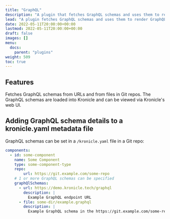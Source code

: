 ```yaml
---
title: "GraphQL"
description: "A plugin that fetches GraphQL schemas and uses them to render GraphQL based API documentation."
lead: "A plugin fetches GraphQL schemas and uses them to render GraphQL based API documentation."
date: 2022-05-11T20:00:00+00:00
lastmod: 2022-05-11T20:00:00+00:00
draft: false
images: []
menu:
  docs:
    parent: "plugins"
weight: 509
toc: true
---
```


## Features

Fetches GraphQL schemas from URLs and from files in Git repos.  The GraphQL schemas are loaded into
Kronicle and can be viewed via Kronicle's web UI.


## Adding GraphQL schema details to a kronicle.yaml metadata file

GraphQL schemas can be set in a `/kronicle.yaml` file in a Git repo:

```yaml
components:
  - id: some-component
    name: Some Component
    type: some-component-type
    repo:
        url: https://git.example.com/some-repo
    # 1 or more GraphQL schemas can be specified
    graphQlSchemas:
      - url: https://demo.kronicle.tech/graphql
        description: |
          Example GraphQL endpoint URL
      - file: some-dir/example.graphql
        description: |
          Example GraphQL schema in the https://git.example.com/some-repo repo
```
